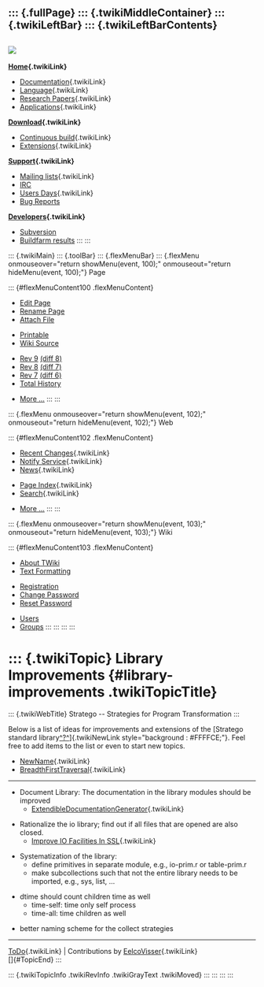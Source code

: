 ::: {.fullPage}
::: {.twikiMiddleContainer}
::: {.twikiLeftBar}
::: {.twikiLeftBarContents}
  ----------------------------------------------------------------------------------
  [![](../pub/Stratego/StrategoLogo/StrategoLogoTextlessWhite-100px.png)](WebHome)
  ----------------------------------------------------------------------------------

**[Home](WebHome){.twikiLink}**

-   [Documentation](StrategoDocumentation){.twikiLink}
-   [Language](StrategoLanguage){.twikiLink}
-   [Research Papers](StrategoPublications){.twikiLink}
-   [Applications](StrategoApplication){.twikiLink}

**[Download](StrategoDownload){.twikiLink}**

-   [Continuous build](ContinuousBuild){.twikiLink}
-   [Extensions](AdditionalPackageDownload){.twikiLink}

**[Support](StrategoSupport){.twikiLink}**

-   [Mailing lists](MailingList){.twikiLink}
-   [IRC](irc://irc.freenode.net/#stratego)
-   [Users Days](StrategoUsersDay){.twikiLink}
-   [Bug Reports](http://yellowgrass.org/project/StrategoXT)

**[Developers](StrategoDev){.twikiLink}**

-   [Subversion](https://svn.strategoxt.org/repos/StrategoXT/strategoxt/trunk)
-   [Buildfarm
    results](http://hydra.nixos.org/jobset/strategoxt/strategoxt-release/all)
:::
:::

::: {.twikiMain}
::: {.toolBar}
::: {.flexMenuBar}
::: {.flexMenu onmouseover="return showMenu(event, 100);" onmouseout="return hideMenu(event, 100);"}
Page

::: {#flexMenuContent100 .flexMenuContent}
-   [Edit
    Page](http://www.program-transformation.org/edit/Stratego/LibraryImprovements?t=1536825597)
-   [Rename
    Page](http://www.program-transformation.org/rename/Stratego/LibraryImprovements)
-   [Attach
    File](http://www.program-transformation.org/attach/Stratego/LibraryImprovements)

<!-- -->

-   [Printable](http://www.program-transformation.org/view/Stratego/LibraryImprovements?skin=print.pattern)
-   [Wiki
    Source](http://www.program-transformation.org/view/Stratego/LibraryImprovements?skin=text&raw=on&contenttype=text/plain)

<!-- -->

-   [Rev
    9](http://www.program-transformation.org/view/Stratego/LibraryImprovements?rev=1.9)
    [(diff 8)](http://www.program-transformation.org/rdiff/Stratego/LibraryImprovements?rev1=1.9&rev2=1.8)
-   [Rev
    8](http://www.program-transformation.org/view/Stratego/LibraryImprovements?rev=1.8)
    [(diff 7)](http://www.program-transformation.org/rdiff/Stratego/LibraryImprovements?rev1=1.8&rev2=1.7)
-   [Rev
    7](http://www.program-transformation.org/view/Stratego/LibraryImprovements?rev=1.7)
    [(diff 6)](http://www.program-transformation.org/rdiff/Stratego/LibraryImprovements?rev1=1.7&rev2=1.6)
-   [Total
    History](http://www.program-transformation.org/rdiff/Stratego/LibraryImprovements)

<!-- -->

-   [More
    \...](http://www.program-transformation.org/oops/Stratego/LibraryImprovements?template=oopsmore&param1=1.9&param2=1.9)
:::
:::

::: {.flexMenu onmouseover="return showMenu(event, 102);" onmouseout="return hideMenu(event, 102);"}
Web

::: {#flexMenuContent102 .flexMenuContent}
-   [Recent Changes](WebChanges){.twikiLink}
-   [Notify Service](WebNotify){.twikiLink}
-   [News](WebNews){.twikiLink}

<!-- -->

-   [Page Index](WebIndex){.twikiLink}
-   [Search](WebSearch){.twikiLink}

<!-- -->

-   [More
    \...](http://www.program-transformation.org/oops/Stratego/LibraryImprovements?template=oopsmore&param1=1.9&param2=1.9)
:::
:::

::: {.flexMenu onmouseover="return showMenu(event, 103);" onmouseout="return hideMenu(event, 103);"}
Wiki

::: {#flexMenuContent103 .flexMenuContent}
-   [About
    TWiki](http://www.program-transformation.org/view/TWiki/WebHome)
-   [Text
    Formatting](http://www.program-transformation.org/view/TWiki/TextFormattingRules)

<!-- -->

-   [Registration](http://www.program-transformation.org/view/TWiki/TWikiRegistration)
-   [Change
    Password](http://www.program-transformation.org/view/TWiki/ChangePassword)
-   [Reset
    Password](http://www.program-transformation.org/view/TWiki/ResetPassword)

<!-- -->

-   [Users](http://www.program-transformation.org/view/Main/TWikiUsers)
-   [Groups](http://www.program-transformation.org/view/Main/TWikiGroups)
:::
:::
:::
:::

::: {.twikiTopic}
Library Improvements {#library-improvements .twikiTopicTitle}
====================

::: {.twikiWebTitle}
Stratego \-- Strategies for Program Transformation
:::

Below is a list of ideas for improvements and extensions of the
[Stratego standard
library[^?^](http://www.program-transformation.org/edit/Stratego/StrategoStandardLibrary?topicparent=Stratego.LibraryImprovements)]{.twikiNewLink
style="background : #FFFFCE;"}. Feel free to add items to the list or
even to start new topics.

-   [NewName](NewName){.twikiLink}
-   [BreadthFirstTraversal](BreadthFirstTraversal){.twikiLink}

------------------------------------------------------------------------

-   Document Library: The documentation in the library modules should be
    improved
    -   [ExtendibleDocumentationGenerator](ExtendibleDocumentationGenerator){.twikiLink}

<!-- -->

-   Rationalize the io library; find out if all files that are opened
    are also closed.
    -   [Improve IO Facilities In
        SSL](ImproveIOFacilitiesInSSL){.twikiLink}

<!-- -->

-   Systematization of the library:
    -   define primitives in separate module, e.g., io-prim.r or
        table-prim.r
    -   make subcollections such that not the entire library needs to be
        imported, e.g., sys, list, \...

<!-- -->

-   dtime should count children time as well
    -   time-self: time only self process
    -   time-all: time children as well

<!-- -->

-   better naming scheme for the collect strategies

------------------------------------------------------------------------

[ToDo](ToDo){.twikiLink} \| Contributions by
[EelcoVisser](../Main/EelcoVisser){.twikiLink}\
[]{#TopicEnd}
:::

::: {.twikiTopicInfo .twikiRevInfo .twikiGrayText .twikiMoved}
:::
:::
:::
:::
